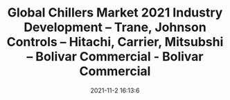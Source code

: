 ---
"title": "Global Chillers Market 2021 Industry Development – Trane, Johnson Controls – Hitachi, Carrier, Mitsubshi – Bolivar Commercial - Bolivar Commercial"
"date": "2021-11-2 16:13:6"
"feed_name": "GOOGLENEWSINDUSTRIAL"
"feed_website": "https://news.google.com/search?q=industrial%2Bincident&hl=en-US&gl=US&ceid=US:en"
"feed_rss": "https://news.google.com/rss/search?q=industrial%2Bincident&hl=en-US&gl=US&ceid=US:en"
"link": "https://www.bolivarcom.com/global-chillers-market-2021-industry-development-trane-johnson-controls-hitachi-carrier-mitsubshi/"
"source": "{'href': 'https://www.bolivarcom.com', 'title': 'Bolivar Commercial'}"
"file": "_posts/2021-1-1-7562d6debddff8dcae67c7639114501fdc50ce4b.md"
"accident": "0"
"drilling": "0"
"dead": "0"
"injured": "0"
"arrested": "0"
"place": "unknown place"
"where": "unknown site"
"causes": "unknown"
"place_uri": "unknown place"
---